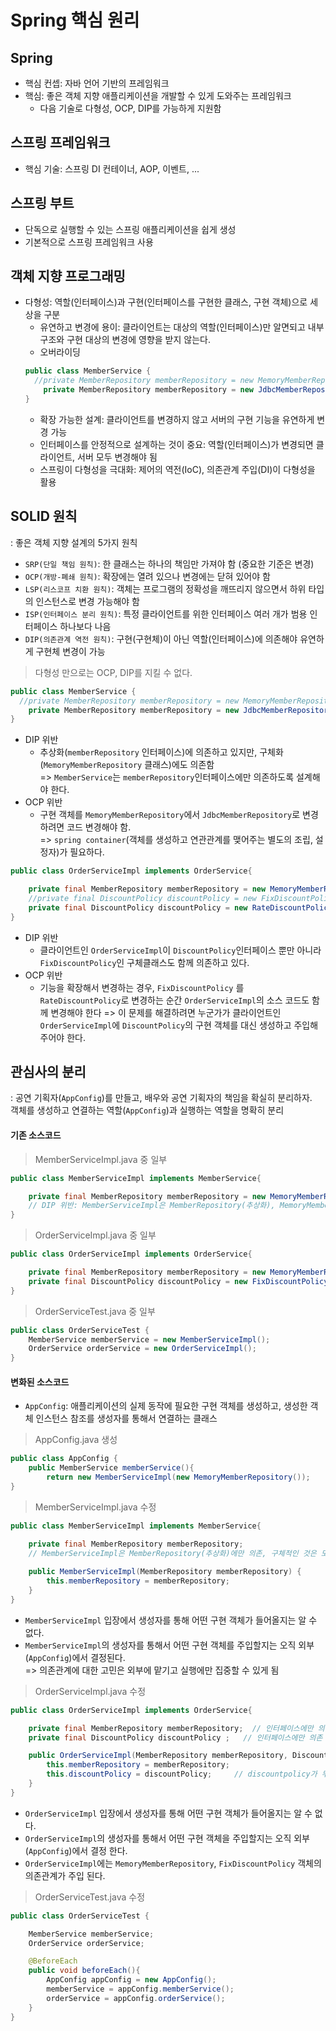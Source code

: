 # Spring 핵심 원리
## Spring
+ 핵심 컨셉: 자바 언어 기반의 프레임워크 
+ 핵심: 좋은 객체 지향 애플리케이션을 개발할 수 있게 도와주는 프레임워크
  + 다음 기술로 다형성, OCP, DIP를 가능하게 지원함

## 스프링 프레임워크
+ 핵심 기술: 스프링 DI 컨테이너, AOP, 이벤트, ...

## 스프링 부트
+ 단독으로 실행할 수 있는 스프링 애플리케이션을 쉽게 생성
+ 기본적으로 스프링 프레임워크 사용

## 객체 지향 프로그래밍
+ 다형성: 역할(인터페이스)과 구현(인터페이스를 구현한 클래스, 구현 객체)으로 세상을 구분
  + 유연하고 변경에 용이: 클라이언트는 대상의 역할(인터페이스)만 알면되고 내부구조와 구현 대상의 변경에 영향을 받지 않는다.
  + 오버라이딩
  ```java
  public class MemberService {
    //private MemberRepository memberRepository = new MemoryMemberRepository();
      private MemberRepository memberRepository = new JdbcMemberRepository();
  }
  ```
  + 확장 가능한 설계: 클라이언트를 변경하지 않고 서버의 구현 기능을 유연하게 변경 가능
  + 인터페이스를 안정적으로 설계하는 것이 중요: 역할(인터페이스)가 변경되면 클라이언트, 서버 모두 변경해야 됨
  + 스프링이 다형성을 극대화: 제어의 역전(IoC), 의존관계 주입(DI)이 다형성을 활용
  
## SOLID 원칙
: 좋은 객체 지향 설계의 5가지 원칙
+ `SRP(단일 책임 원칙)`: 한 클래스는 하나의 책임만 가져야 함 (중요한 기준은 변경)
+ `OCP(개방-폐쇄 원칙)`: 확장에는 열려 있으나 변경에는 닫혀 있어야 함
+ `LSP(리스코프 치환 원칙)`: 객체는 프로그램의 정확성을 깨뜨리지 않으면서 하위 타입의 인스턴스로 변경 가능해야 함
+ `ISP(인터페이스 분리 원칙)`: 특정 클라이언트를 위한 인터페이스 여러 개가 범용 인터페이스 하나보다 나음
+ `DIP(의존관계 역전 원칙)`: 구현(구현체)이 아닌 역할(인터페이스)에 의존해야 유연하게 구현체 변경이 가능 
> 다형성 만으로는 OCP, DIP를 지킬 수 없다.
  ```java
  public class MemberService {
    //private MemberRepository memberRepository = new MemoryMemberRepository();
      private MemberRepository memberRepository = new JdbcMemberRepository();
  }
  ```
  + DIP 위반
    + 추상화(`memberRepository` 인터페이스)에 의존하고 있지만, 구체화(`MemoryMemberRepository` 클래스)에도 의존함   
    => `MemberService`는 `memberRepository`인터페이스에만 의존하도록 설계해야 한다.
  + OCP 위반
    + 구현 객체를 `MemoryMemberRepository`에서 `JdbcMemberRepository`로 변경하려면 코드 변경해야 함.   
    => `spring container`(객체를 생성하고 연관관계를 맺어주는 별도의 조립, 설정자)가 필요하다. 
  ```java
  public class OrderServiceImpl implements OrderService{

      private final MemberRepository memberRepository = new MemoryMemberRepository(); 
      //private final DiscountPolicy discountPolicy = new FixDiscountPolicy();  
      private final DiscountPolicy discountPolicy = new RateDiscountPolicy();
  }
  ```
  + DIP 위반
    + 클라이언트인 `OrderServiceImpl`이 `DiscountPolicy`인터페이스 뿐만 아니라 `FixDiscountPolicy`인 구체클래스도 함께 의존하고 있다. 
  + OCP 위반
    + 기능을 확장해서 변경하는 경우, `FixDiscountPolicy` 를 `RateDiscountPolicy`로 변경하는 순간 `OrderServiceImpl`의 소스 코드도 함께 변경해야 한다
  => 이 문제를 해결하려면 누군가가 클라이언트인 `OrderServiceImpl`에 `DiscountPolicy`의 구현 객체를 대신 생성하고 주입해주어야 한다.
  
## 관심사의 분리
: 공연 기획자(`AppConfig`)를 만들고, 배우와 공연 기획자의 책임을 확실히 분리하자.   
  객체를 생성하고 연결하는 역할(`AppConfig`)과 실행하는 역할을 명확히 분리

#### 기존 소스코드
> MemberServiceImpl.java 중 일부
```java
public class MemberServiceImpl implements MemberService{

    private final MemberRepository memberRepository = new MemoryMemberRepository();
    // DIP 위반: MemberServiceImpl은 MemberRepository(추상화), MemoryMemberRepository(구체화)에 모두 의존
}
```
> OrderServiceImpl.java 중 일부
```java
public class OrderServiceImpl implements OrderService{

    private final MemberRepository memberRepository = new MemoryMemberRepository();  // 인터페이스에만 의존
    private final DiscountPolicy discountPolicy = new FixDiscountPolicy();   // 인터페이스에만 의존
}
``` 
> OrderServiceTest.java 중 일부
```java
public class OrderServiceTest {
    MemberService memberService = new MemberServiceImpl();
    OrderService orderService = new OrderServiceImpl();
}
```

#### 변화된 소스코드
+ `AppConfig`: 애플리케이션의 실제 동작에 필요한 구현 객체를 생성하고, 생성한 객체 인스턴스 참조를 생성자를 통해서 연결하는 클래스  

> AppConfig.java 생성
```java
public class AppConfig {
    public MemberService memberService(){
        return new MemberServiceImpl(new MemoryMemberRepository());
}
```
> MemberServiceImpl.java 수정
```java
public class MemberServiceImpl implements MemberService{

    private final MemberRepository memberRepository;
    // MemberServiceImpl은 MemberRepository(추상화)에만 의존, 구체적인 것은 모름 (생성자 주입)
    
    public MemberServiceImpl(MemberRepository memberRepository) {
        this.memberRepository = memberRepository;
    }
}
```
+ `MemberServiceImpl` 입장에서 생성자를 통해 어떤 구현 객체가 들어올지는 알 수 없다.
+ `MemberServiceImpl`의 생성자를 통해서 어떤 구현 객체를 주입할지는 오직 외부(`AppConfig`)에서 결정된다.   
=> 의존관계에 대한 고민은 외부에 맡기고 실행에만 집중할 수 있게 됨

> OrderServiceImpl.java 수정
```java
public class OrderServiceImpl implements OrderService{

    private final MemberRepository memberRepository;  // 인터페이스에만 의존
    private final DiscountPolicy discountPolicy ;   // 인터페이스에만 의존

    public OrderServiceImpl(MemberRepository memberRepository, DiscountPolicy discountPolicy) {
        this.memberRepository = memberRepository;
        this.discountPolicy = discountPolicy;     // discountpolicy가 무엇이 들어올지 모름
    }
}
``` 
+ `OrderServiceImpl` 입장에서 생성자를 통해 어떤 구현 객체가 들어올지는 알 수 없다.
+ `OrderServiceImpl`의 생성자를 통해서 어떤 구현 객체을 주입할지는 오직 외부(`AppConfig`)에서 결정
한다.
+ `OrderServiceImpl`에는 `MemoryMemberRepository`, `FixDiscountPolicy` 객체의 의존관계가 주입
된다.

> OrderServiceTest.java 수정
```java
public class OrderServiceTest {

    MemberService memberService;
    OrderService orderService;

    @BeforeEach
    public void beforeEach(){
        AppConfig appConfig = new AppConfig();
        memberService = appConfig.memberService();
        orderService = appConfig.orderService();
    }
}
```
